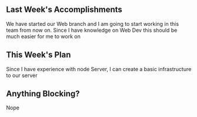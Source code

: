 ## Last Week's Accomplishments

We have started our Web branch and I am going to start working in this team from now on. Since I have knowledge on Web Dev this should be much
easier for me to work on

## This Week's Plan

Since I have experience with node Server, I can create a basic infrastructure to our server

## Anything Blocking?

Nope
